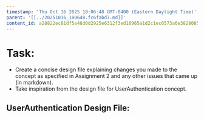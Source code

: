 ```yaml
---
timestamp: 'Thu Oct 16 2025 18:06:48 GMT-0400 (Eastern Daylight Time)'
parent: '[[../20251016_180648.fc6fabd7.md]]'
content_id: a28822ec81df5e48d0d2925e6312f3ed16965a1d2c1ec0573a6e382808524edd
---
```


# Task:

* Create a concise design file explaining changes you made to the concept as specified in Assignment 2 and any other issues that came up (in markdown).
* Take inspiration from the design file for UserAuthentication concept.

## UserAuthentication Design File:
